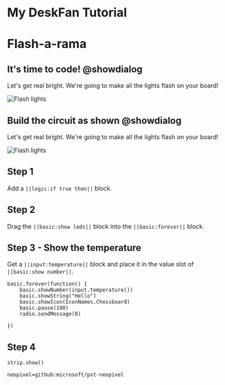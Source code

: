 # My DeskFan Tutorial
# Flash-a-rama

## It's time to code! @showdialog

Let's get real bright. We're going to make all the lights flash on your board!

![Flash lights](https://static.wixstatic.com/media/9e10e9_f4c35f4407bf4fb4963fa98f174f1aa4~mv2.jpg/v1/fill/w_1074,h_500,fp_0.50_0.50,q_85,enc_auto/9e10e9_f4c35f4407bf4fb4963fa98f174f1aa4~mv2.jpg)

## Build the circuit as shown @showdialog

Let's get real bright. We're going to make all the lights flash on your board!

![Flash lights](https://static.wixstatic.com/media/9e10e9_f4c35f4407bf4fb4963fa98f174f1aa4~mv2.jpg/v1/fill/w_1074,h_500,fp_0.50_0.50,q_85,enc_auto/9e10e9_f4c35f4407bf4fb4963fa98f174f1aa4~mv2.jpg)


## Step 1
Add a ``||logic:if true then||`` block. 

## Step 2
Drag the ``||basic:show leds||`` block into the ``||basic:forever||`` block. 

## Step 3 - Show the temperature

Get a ``||input:temperature||`` block and place it in the value slot of ``||basic:show number||``.

```blocks
basic.forever(function() {
    basic.showNumber(input.temperature())
    basic.showString("Hello")
    basic.showIcon(IconNames.Chessboard)
    basic.pause(100)
    radio.sendMessage(0)

})
```

## Step 4

```blocks
strip.show()
```
```package
neopixel=github:microsoft/pxt-neopixel

```
<script src="https://makecode.com/gh-pages-embed.js"></script><script>makeCodeRender("{{ site.makecode.home_url }}", "{{ site.github.owner_name }}/{{ site.github.repository_name }}");</script>

